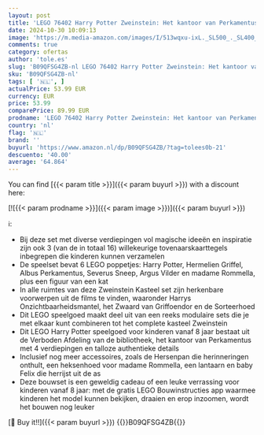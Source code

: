 ```yaml
---
layout: post
title: 'LEGO 76402 Harry Potter Zweinstein: Het kantoor van Perkamentus Bouwset met Sorteerhoed en Zwaard van Griffoendor  Cadeau voor Kinderen'
date: 2024-10-30 10:09:13
image: 'https://m.media-amazon.com/images/I/513wqxu-ixL._SL500_._SL400_.jpg'
comments: true
category: ofertas
author: 'tole.es'
slug: 'B09QFSG4ZB-nl LEGO 76402 Harry Potter Zweinstein: Het kantoor van...'
sku: 'B09QFSG4ZB-nl'
tags: [ '🇳🇱', ]
actualPrice: 53.99 EUR
currency: EUR
price: 53.99
comparePrice: 89.99 EUR
prodname: 'LEGO 76402 Harry Potter Zweinstein: Het kantoor van Perkamentus Bouwset met Sorteerhoed en Zwaard van Griffoendor  Cadeau voor Kinderen'
country: 'nl'
flag: '🇳🇱'
brand: ''
buyurl: 'https://www.amazon.nl/dp/B09QFSG4ZB/?tag=tolees0b-21'
descuento: '40.00'
average: '64.864'
---
```


You can find [{{< param title >}}]({{< param buyurl >}}) with a discount here:

[![{{< param prodname >}}]({{< param image >}})]({{< param buyurl >}})

ℹ️:

- Bij deze set met diverse verdiepingen vol magische ideeën en inspiratie zijn ook 3 (van de in totaal 16) willekeurige tovenaarskaarttegels inbegrepen die kinderen kunnen verzamelen
- De speelset bevat 6 LEGO poppetjes: Harry Potter, Hermelien Griffel, Albus Perkamentus, Severus Sneep, Argus Vilder en madame Rommella, plus een figuur van een kat
- In alle ruimtes van deze Zweinstein Kasteel set zijn herkenbare voorwerpen uit de films te vinden, waaronder Harrys Onzichtbaarheidsmantel, het Zwaard van Griffoendor en de Sorteerhoed
- Dit LEGO speelgoed maakt deel uit van een reeks modulaire sets die je met elkaar kunt combineren tot het complete kasteel Zweinstein
- Dit LEGO Harry Potter speelgoed voor kinderen vanaf 8 jaar bestaat uit de Verboden Afdeling van de bibliotheek, het kantoor van Perkamentus met 4 verdiepingen en talloze authentieke details
- Inclusief nog meer accessoires, zoals de Hersenpan die herinneringen onthult, een heksenhoed voor madame Rommella, een lantaarn en baby Felix die herrijst uit de as
- Deze bouwset is een geweldig cadeau of een leuke verrassing voor kinderen vanaf 8 jaar: met de gratis LEGO Bouwinstructies app waarmee kinderen het model kunnen bekijken, draaien en erop inzoomen, wordt het bouwen nog leuker

[🛒 Buy it!!]({{< param buyurl >}})
{{<world>}}B09QFSG4ZB{{</world>}}
